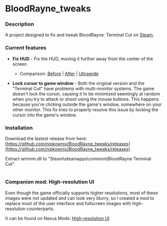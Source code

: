 # BloodRayne_tweaks

### Description
A project designed to fix and tweak BloodRayne: Terminal Cut on [Steam](https://store.steampowered.com/app/1373510/BloodRayne_Terminal_Cut/).

### Current features

 * **Fix HUD** - Fix the HUD, moving it further away from the center of the screen.
 	* Comparison: [Before](https://i.imgur.com/wGPkkUF.jpg) | [After](https://i.imgur.com/x0LTEsQ.jpg) | [Ultrawide](https://i.imgur.com/zHT50rs.jpg)

 * **Lock cursor to game window** - Both the original version and the "Terminal Cut" have problems with multi-monitor systems. The game doesn't lock the cursor, causing it to be minimized seemingly at random when you try to attack or shoot using the mouse buttons. This happens because you're clicking outside the game's window, somewhere on your other monitor. This fix tries to properly resolve this issue by locking the cursor into the game's window.

### Installation

Download the lastest release from here: [https://github.com/nipkownix/BloodRayne_tweaks/releases](https://github.com/nipkownix/BloodRayne_tweaks/releases)

Extract winmm.dll to "Steam\steamapps\common\BloodRayne Terminal Cut".


#


### Companion mod: High-resolution UI

Even though the game officially supports higher resolutions, most of these images were not updated and can look very blurry, so I created a mod to replace most of the user interface and fullscreen images with high-resolution counterparts.

It can be found on Nexus Mods: [High-resolution UI](https://www.nexusmods.com/bloodrayneterminalcut/mods/9)